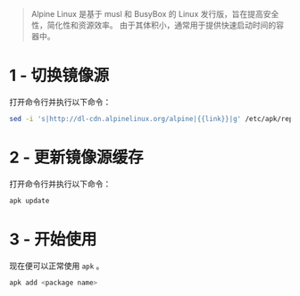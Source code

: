 > Alpine Linux 是基于 musl 和 BusyBox 的 Linux 发行版，旨在提高安全性，简化性和资源效率。 由于其体积小，通常用于提供快速启动时间的容器中。

# 1 - 切换镜像源

打开命令行并执行以下命令：

```sh
sed -i 's|http://dl-cdn.alpinelinux.org/alpine|{{link}}|g' /etc/apk/repositories
```

# 2 - 更新镜像源缓存

打开命令行并执行以下命令：

```sh
apk update
```

# 3 - 开始使用

现在便可以正常使用 `apk` 。

```sh
apk add <package name>
```
